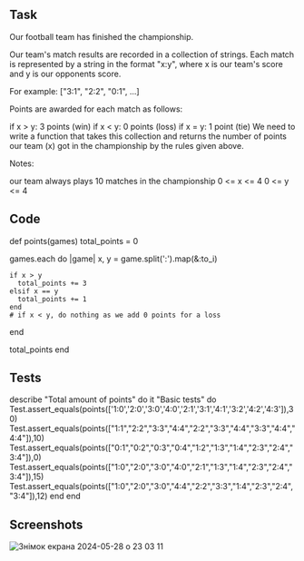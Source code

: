 ## Task

Our football team has finished the championship.

Our team's match results are recorded in a collection of strings. Each match is represented by a string in the format "x:y", where x is our team's score and y is our opponents score.

For example: ["3:1", "2:2", "0:1", ...]

Points are awarded for each match as follows:

if x > y: 3 points (win)
if x < y: 0 points (loss)
if x = y: 1 point (tie)
We need to write a function that takes this collection and returns the number of points our team (x) got in the championship by the rules given above.

Notes:

our team always plays 10 matches in the championship
0 <= x <= 4
0 <= y <= 4


## Code

def points(games)
  total_points = 0

  games.each do |game|
    x, y = game.split(':').map(&:to_i)
    
    if x > y
      total_points += 3
    elsif x == y
      total_points += 1
    end
    # if x < y, do nothing as we add 0 points for a loss
  end

  total_points
end

## Tests

describe "Total amount of points" do
  it "Basic tests" do 
    Test.assert_equals(points(['1:0','2:0','3:0','4:0','2:1','3:1','4:1','3:2','4:2','4:3']),30)
    Test.assert_equals(points(["1:1","2:2","3:3","4:4","2:2","3:3","4:4","3:3","4:4","4:4"]),10)
    Test.assert_equals(points(["0:1","0:2","0:3","0:4","1:2","1:3","1:4","2:3","2:4","3:4"]),0)
    Test.assert_equals(points(["1:0","2:0","3:0","4:0","2:1","1:3","1:4","2:3","2:4","3:4"]),15)
    Test.assert_equals(points(["1:0","2:0","3:0","4:4","2:2","3:3","1:4","2:3","2:4","3:4"]),12)
  end
end

## Screenshots
![Знімок екрана 2024-05-28 о 23 03 11](https://github.com/VadHane/ruby_hanevych/assets/65092760/371b7425-8aa0-490a-b0fa-f02f33fbd97b)

